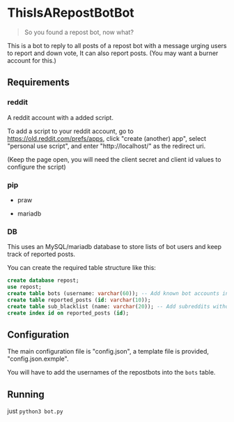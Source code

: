 # ThisIsARepostBotBot

> So you found a repost bot, now what?

This is a bot to reply to all posts of a repost bot with a message urging users to report and down vote, It can also report posts. (You may want a burner account for this.)

## Requirements

### reddit

A reddit account with a added script.

To add a script to your reddit account, go to https://old.reddit.com/prefs/apps, click "create (another) app", select "personal use script", and enter "http://localhost/" as the redirect uri.

(Keep the page open, you will need the client secret and client id values to configure the script)

### pip

- praw

- mariadb

### DB

This uses an MySQL/mariadb database to store lists of bot users and keep track of reported posts.

You can create the required table structure like this:

```sql
create database repost;
use repost;
create table bots (username: varchar(60)); -- Add known bot accounts in here
create table reported_posts (id: varchar(10));
create table sub_blacklist (name: varchar(20)); -- Add subreddits without the 'r/' that you do *not* want to post on.
create index id on reported_posts (id);
```

## Configuration

The main configuration file is "config.json", a template file is provided, "config.json.exmple".

You will have to add the usernames of the repostbots into the ``bots`` table.

## Running

just ``python3 bot.py``
